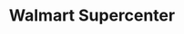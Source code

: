---
title: "Walmart Supercenter"
url: /durham/walmart-supercenter-glenn-school-road/
shop: supermarket
---